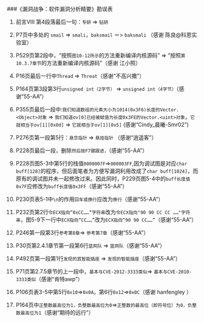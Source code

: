 ###《漏洞战争：软件漏洞分析精要》勘误表

1. 前言VIII 第4段落最后一句：`专研` => `钻研`

2. P7页中多处的 `smail` => `smali`，`baksmail` ＝> `baksmali` （感谢 陈良@科恩实验室）

3. P529页第2段中，“按照`图10-12所示`的方法重新编译内核源码” => “按照`第10.3.7章节`的方法重新编译内核源码”（感谢 江小照）

4. P16页最后一行中`Thread` => `Threat`（感谢“不高兴撒”）

5. P164页第3段第3行`unsigned int（2字节）` => `unsigned int（4字节）`（感谢“55-AA”）

6. P355页最后一段中:`我们知道数组的元素大小为1014(0x3F6)长度的Vector.<Object>对象` => `我们知道ov[0]已经被赋值为长度0x3FE的Vector.<uint>对象`，`它就相当于ov[1][0x0d]` => `它就相当于ov[1][0x5]` (感谢“Cindy_晨曦-Smr02”)

7. P276页第一段第5行：`悬念指针` => `悬挂指针` （感谢“逍遥客”）
8. P228页最后一段，删除`然后按F7键跟进，`（感谢“55-AA”）

9. P228页图5-3中第5行的栈值`0000007F`=>`000003FF`,因为调试图是对应`char buff[128]`的程序，但后面笔者为方便写漏洞利用改成了`char buff[1024]`，而原有的调试图并未一起修改过来。因此同时，P229页图5-4中的`buff长度值0x7F`应修改为`buff长度值0x3FF`（感谢“55-AA”）

10. P230页表5-1中`\n`的作用`回车或换行`应改为`换行`（感谢“55-AA”）

11. P232页第2行`令ECX指向“0xCC……”字符串`改为`令ECX指向"90 90 CC CC ……"字符串`，图5-9下一行中`ECX指向“CC……”`改为`ECX指向“90 90 CC……”`（感谢“55-AA”）

12. P246第一段第3行`参考第8章`=> `参考第7章`（感谢“55-AA”）

13. P30页第2.4.1章节第一段第6行`蓝网队` => `篮网队`（感谢“55-AA”）

14. P492页第一段第1行`发现的其智能插座` => `发现的智能插座`（感谢“55-AA”）

15. P71页第2.7.5章节的上一段中，`基本与CVE-2012-3333类似`=> `基本与CVE-2010-3333类似`（感谢“肯特awp”）
 
16. P106页表3-5中第5行`0x10`=>`0x0A`，第6行`0x12`=>`0x0C`（感谢 hanfengley ）
17. P164页中`正整数最高位为1，负整数最高位为0`=>`正整数的最高位（即符号位）为0，负整数最高位为1`（感谢“期待的远行”）
